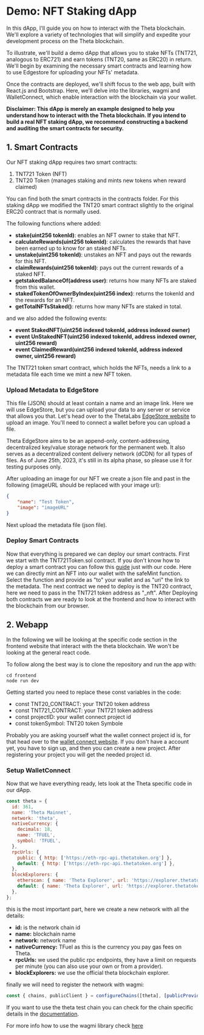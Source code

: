 # Demo: NFT Staking dApp

In this dApp, I'll guide you on how to interact with the Theta blockchain. We'll explore a variety of technologies that 
will simplify and expedite your development process on the Theta blockchain.

To illustrate, we'll build a demo dApp that allows you to stake NFTs (TNT721, analogous to ERC721) and earn tokens 
(TNT20, same as ERC20) in return. We'll begin by examining the necessary smart contracts and learning how to use 
Edgestore for uploading your NFTs' metadata.

Once the contracts are deployed, we'll shift focus to the web app, built with React.js and Bootstrap. Here, we'll delve 
into the libraries, wagmi and WalletConnect, which enable interaction with the blockchain via your wallet.

**Disclaimer: This dApp is merely an example designed to help you understand how to interact with the Theta blockchain. 
If you intend to build a real NFT staking dApp, we recommend constructing a backend and auditing the smart contracts for 
security.**
## 1. Smart Contracts
Our NFT staking dApp requires two smart contracts:
1. TNT721 Token (NFT)
2. TNT20 Token (manages staking and mints new tokens when reward claimed)

You can find both the smart contracts in the contracts folder. For this staking dApp we modified the TNT20 smart contract
slightly to the original ERC20 contract that is normally used. 

The following functions where added:
- **stake(uint256 tokenId)**: enables an NFT owner to stake that NFT.
- **calculateRewards(uint256 tokenId)**: calculates the rewards that have been earned up to know for an staked NFTs.
- **unstake(uint256 tokenId)**: unstakes an NFT and pays out the rewards for this NFT.
- **claimRewards(uint256 tokenId)**: pays out the current rewards of a staked NFT.
- **getstakedBalanceOf(address user)**: returns how many NFTs are staked from this wallet.
- **stakedTokenOfOwnerByIndex(uint256 index)**: returns the tokenId and the rewards for an NFT.
- **getTotalNFTsStaked()**: returns how many NFTs are staked in total.

and we also added the following events:
- **event StakedNFT(uint256 indexed tokenId, address indexed owner)**
- **event UnStakedNFT(uint256 indexed tokenId, address indexed owner, uint256 reward)**
- **event ClaimedReward(uint256 indexed tokenId, address indexed owner, uint256 reward)**

The TNT721 token smart contract, which holds the NFTs, 
needs a link to a metadata file each time we mint a new NFT token.

### Upload Metadata to EdgeStore
This file (JSON) should at least contain a name and an image link. Here we will use EdgeStore, but you can upload your 
data to any server or service that allows you that. Let's head over to the ThetaLabs 
[EdgeStore website](https://dev.thetaedgestore.com) to upload an image. You'll need to connect a wallet before you can 
upload a file.

Theta EdgeStore aims to be an append-only, content-addressing, decentralized key/value storage network for the permanent 
web. It also serves as a decentralized content delivery network (dCDN) for all types of files. As of June 25th, 2023, 
it's still in its alpha phase, so please use it for testing purposes only.

After uploading an image for our NFT we create a json file and past in the following (imageURL should be replaced with 
your image url):
```json
{
    "name": "Test Token",
    "image": "imageURL"
}
```
Next upload the metadata file (json file).
### Deploy Smart Contracts
Now that everything is prepared we can deploy our smart contracts. First we start with the TNT721Token.sol contract. 
If you don't know how to deploy a smart contract you can follow this 
[guide](https://docs.thetatoken.org/docs/creating-nfts-on-theta-blockchain) just with our code. Here we can directly 
mint an NFT into our wallet with the safeMint function. Select the function and provide as "to" your wallet and as "uri" 
the link to the metadata.
The next contract we need to deploy is the TNT20 contract, here we need to pass in the TNT721 token address as "_nft".
After Deploying both contracts we are ready to look at the frontend and how to interact with the blockchain from our 
browser.

## 2. Webapp
In the following we will be looking at the specific code section in the frontend website that interact with the theta 
blockchain. We won't be looking at the general react code.

To follow along the best way is to clone the repository and run the app with:
```shell
cd frontend
node run dev
```
Getting started you need to replace these const variables in the code:
- const TNT20_CONTRACT: your TNT20 token address
- const TNT721_CONTRACT: your TNT721 token address
- const projectID: your wallet connect project id
- const tokenSymbol: TNT20 token Symbole

Probably you are asking yourself what the wallet connect project id is, for that head over to the 
[wallet connect website](https://cloud.walletconnect.com/sign-in). If you don't have a account yet, you have to sign up,
and then you can create a new project. After registering your project you will get the needed project id.

### Setup WalletConnect
Now that we have everything ready, lets look at the Theta specific code in our dApp.
```javascript
const theta = {
  id: 361,
  name: 'Theta Mainnet',
  network: 'theta',
  nativeCurrency: {
    decimals: 18,
    name: 'TFUEL',
    symbol: 'TFUEL',
  },
  rpcUrls: {
    public: { http: ['https://eth-rpc-api.thetatoken.org'] },
    default: { http: ['https://eth-rpc-api.thetatoken.org'] },
  },
  blockExplorers: {
    etherscan: { name: 'Theta Explorer', url: 'https://explorer.thetatoken.org/' },
    default: { name: 'Theta Explorer', url: 'https://explorer.thetatoken.org/' },
  },
};
```
this is the most important part, here we create a new network with all the details:
- **id:** is the network chain id
- **name:** blockchain name
- **network:** network name
- **nativeCurrency:** TFuel as this is the currency you pay gas fees on Theta.
- **rpcUrls:** we used the public rpc endpoints, they have a limit on requests per minute (you can also use your own or from a provider).
- **blockExplorers:** we use the official theta blockchain explorer.

finally we will need to register the network with wagmi:
```javascript
const { chains, publicClient } = configureChains([theta], [publicProvider()]);
```
If you want to use the theta test chain you can check for the chain specific details in the [documentation](https://docs.thetatoken.org/docs/web3-stack-metamask).

For more info how to use the wagmi library check [here](https://wagmi.sh/)